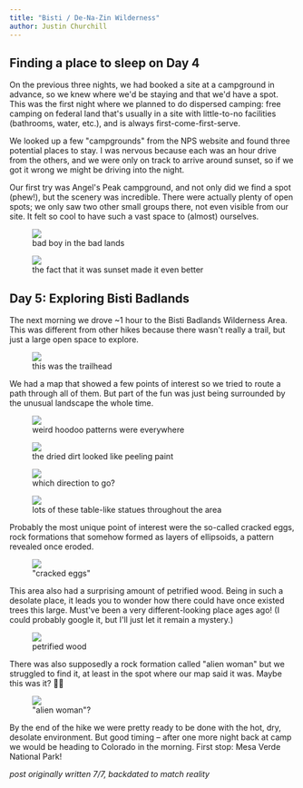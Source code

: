 ```yaml
---
title: "Bisti / De-Na-Zin Wilderness"
author: Justin Churchill
---
```


## Finding a place to sleep on Day 4
On the previous three nights, we had booked a site at a campground in advance, so we knew where we'd be staying and that we'd have a spot. This was the first night where we planned to do dispersed camping: free camping on federal land that's usually in a site with little-to-no facilities (bathrooms, water, etc.), and is always first-come-first-serve.

We looked up a few "campgrounds" from the NPS website and found three potential places to stay. I was nervous because each was an hour drive from the others, and we were only on track to arrive around sunset, so if we got it wrong we might be driving into the night.

Our first try was Angel's Peak campground, and not only did we find a spot (phew!), but the scenery was incredible. There were actually plenty of open spots; we only saw two other small groups there, not even visible from our site. It felt so cool to have such a vast space to (almost) ourselves.

<!-- pic of me at sunset at angel's peak -->
<figure>
    <img src="https://lh3.googleusercontent.com/pw/AM-JKLVBZ6zGkGShXpf0ahYZ1A-6M3ZhASwSa32Xnsw7E-8GKbthYggtN429Zs0Ge4jZmfrA2J2tZvwFsYuDeSyUFRcxv1NInWbj24vMq8DfOWVNwTQUaOquR7stgrQnmUH1682pXd5qZFxM2MYR63BNTQl3MA=w1862-h1396-no?authuser=0">
    <figcaption>bad boy in the bad lands</figcaption>
</figure>

<!-- sunset at angel's peak -->
<figure>
    <img src="https://lh3.googleusercontent.com/pw/AM-JKLVhGSVDXgpLnN5qVK1tILv_wl_L42ouhYTlanDdNvVAJbN5UrC7EQIGZWH8pWQtmWDMwKuD8i3MxBs85RyhVvTACV--_B72InEFJobVxJU3B8t_sqM-3UBlTf1OVpcz-G86RLogsD9xZAon44EVSgfbJQ=w1862-h1396-no?authuser=0">
    <figcaption>the fact that it was sunset made it even better</figcaption>
</figure>

## Day 5: Exploring Bisti Badlands

The next morning we drove ~1 hour to the Bisti Badlands Wilderness Area. This was different from other hikes because there wasn't really a trail, but just a large open space to explore.

<!-- wilderness boundary behind this sign -->
<figure>
    <img src="https://lh3.googleusercontent.com/pw/AM-JKLVcnYS-dqW9tYfj9iywGsoq4gOR6F_fZD8TGaCxDA6tiP_M9b8n4WvOTggwALRZnMyzyE6Sm-3q1Ow4hLAHV5Z_xv2ntHSECVzcOGaMA86TBpbXWZO6yR2WuzwEpzGISXp5o5waBFbyolQ6nzN2lwwlmw=w1862-h1396-no?authuser=0">
    <figcaption>this was the trailhead</figcaption>
</figure>

We had a map that showed a few points of interest so we tried to route a path through all of them. But part of the fun was just being surrounded by the unusual landscape the whole time.

<!-- hoodoos pic -->
<figure>
    <img src="https://lh3.googleusercontent.com/pw/AM-JKLU3v2AiWoPFYEMEMKBC1gf0-d03sAAOUwLq7PUmsKCmLNfu5AUDSAyiAzQdtzmvL2EZMd29BbtavqWSQM0kdiYS4cRtjbkdiTqZL47FsYETFDETUUpiXJ8bHl9WD5KcW03QtzliWSTuC40JCRMBhQUUdQ=w1862-h1396-no?authuser=0">
    <figcaption>weird hoodoo patterns were everywhere</figcaption>
</figure>


<!-- dirt like peeling paint -->
<figure>
    <img src="https://lh3.googleusercontent.com/pw/AM-JKLVGjpPwZMBrDrQyycJ_unBzk7u8rCmLqaUbwLUKj-CSWhbWSM5DQo76oyjBrd_RgVxY6dep4LX0qeBczi38DHEB4ALIjYaloJROgvEztlHFy-KhWR2IN7Yryei85W9FPOZKBljfOCC8JoTActwL0sRr4g=w1862-h1396-no?authuser=0">
    <figcaption>the dried dirt looked like peeling paint</figcaption>
</figure>


<!-- looking out over badlands -->
<figure>
    <img src="https://lh3.googleusercontent.com/pw/AM-JKLUr3UcWx9LAR9Sqzo2yMYWFEuTdfl8iAZaal-FDq_53MGN3PirSx5RAQgDLLsaU1UB9hpFpQPBhNMBYYtkRX6wbeqIbvEVjaUWooW9kACMNmTgaihxrsiNQG6VR0f_lv3jEWUErHMkejQPmh3uLiZSTKw=w1862-h1396-no?authuser=0">
    <figcaption>which direction to go?</figcaption>
</figure>

<!-- more tabley hoodoo things -->
<figure>
    <img src="https://lh3.googleusercontent.com/pw/AM-JKLUJyJo0T0TfxIEucyQNkFHkJq0Ts4vvBvUmGaMQefoWHjvy6JCR_TuWgm-YQ_gB-2CrRT236GtECVXzn9Gvk7Y9dbdn97ktftYdlQXDAxw9PsCX9VRWvsHXYLrdiHtjrCv32edNOBBsYLkxdffxGQKI-Q=w1862-h1396-no?authuser=0">
    <figcaption>lots of these table-like statues throughout the area</figcaption>
</figure>

Probably the most unique point of interest were the so-called cracked eggs, rock formations that somehow formed as layers of ellipsoids, a pattern revealed once eroded.

<!-- cracked eggs -->
<figure>
    <img src="https://lh3.googleusercontent.com/pw/AM-JKLXwSudFl4NOT1ZK_JJpzflxUI3hy4lgF7Yd-0h7-omui7EVjVX_7KR3CEjv45QqBf2HY0Y-IoAnDb1GR5VDfZFXk5sZq3Qs2oM2uuoj8qa6FTwwQUS7IPluTEyPw9ElObYzl3PArESqcvicy2vIXDpKpg=w1862-h1396-no?authuser=0">
    <figcaption>"cracked eggs"</figcaption>
</figure>

This area also had a surprising amount of petrified wood. Being in such a desolate place, it leads you to wonder how there could have once existed trees this large. Must've been a very different-looking place ages ago! (I could probably google it, but I'll just let it remain a mystery.)

<!-- petrified wood -->
<figure>
    <img src="https://lh3.googleusercontent.com/pw/AM-JKLX6D3frtNSiyr6t1dI8yNoTIMxOq7HdPJmsqkZXu5eGm9cl6GfRIbAMbTODXrX7p_l78hFtN0MiK9ynubAXIyjLyapoo9dEAH0_ZxgkJvnBgGxJMCi__Iv0FPZeMTcZbxKGFH1qm2nWZ1FqKWDRxM_o9g=w1862-h1396-no?authuser=0">
    <figcaption>petrified wood</figcaption>
</figure>

There was also supposedly a rock formation called "alien woman" but we struggled to find it, at least in the spot where our map said it was. Maybe this was it? 🤷‍♂️

<!-- alien woman, we think -->
<figure>
    <img src="https://lh3.googleusercontent.com/pw/AM-JKLWmEvGsvOQiW-SmUipGdcYSJKVV_shhGBMjS1bSnC8SPPn2o1-xg7b_Kmsy-ClSxaxJPj7f7C1Forn4d1PsZFRoqbSJPk9aNMNWUqNLCygJ08Bll_jw7f4oV8CkyO4eGp3CPdskTDzii6BRy76D8imb6g=w1048-h1396-no?authuser=0">
    <figcaption>"alien woman"?</figcaption>
</figure>

By the end of the hike we were pretty ready to be done with the hot, dry, desolate environment. But good timing – after one more night back at camp we would be heading to Colorado in the morning. First stop: Mesa Verde National Park!

_post originally written 7/7, backdated to match reality_
